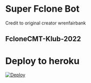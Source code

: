 # Super Fclone Bot

Credit to original creator wrenfairbank

## FcloneCMT-Klub-2022

# Deploy to heroku

[![Deploy](https://www.herokucdn.com/deploy/button.svg)](https://dashboard.heroku.com/new?template=https://github.com/MasambaCMT2022/FcloneCMT-Klub-2022)
